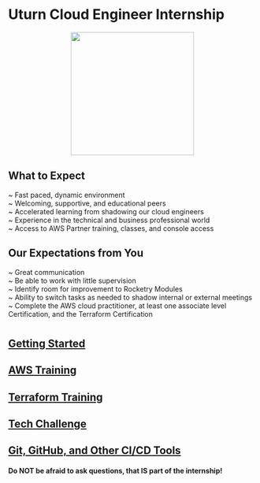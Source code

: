 <!-- ![forthebadge](https://forthebadge.com/images/badges/check-it-out.svg) -->
# Uturn Cloud Engineer Internship
<p align="center">
  <img src="https://media.giphy.com/media/zpXjSbBtrqyCUSTThL/giphy.gif" width="250"/>
</p>

## What to Expect
~ Fast paced, dynamic environment \
~ Welcoming, supportive, and educational peers \
~ Accelerated learning from shadowing our cloud engineers \
~ Experience in the technical and business professional world \
~ Access to AWS Partner training, classes, and console access
## Our Expectations from You
~ Great communication \
~ Be able to work with little supervision \
~ Identify room for improvement to Rocketry Modules \
~ Ability to switch tasks as needed to shadow internal or external meetings \
~ Complete the AWS cloud practitioner, at least one associate level Certification, and the Terraform Certification
#
## [Getting Started](Getting%20Started)
## [AWS Training](AWS-Training.md)
## [Terraform Training](TF-Training.md)
## [Tech Challenge](Tech-Chal.md)
## [Git, GitHub, and Other CI/CD Tools](Git.md)

#### Do NOT be afraid to ask questions, that IS part of the internship!
